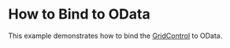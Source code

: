# How to Bind to OData
This example demonstrates how to bind the <a href="https://documentation.devexpress.com/WPF/DevExpress.Xpf.Grid.GridControl.class">GridControl</a> to OData.
